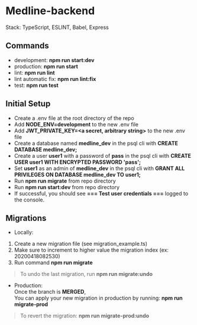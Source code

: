 # Medline-backend 
Stack: TypeScript, ESLINT, Babel, Express

## Commands
- development: **npm run start:dev**
- production: **npm run start**
- lint: **npm run lint**
- lint automatic fix: **npm run lint:fix**
- test: **npm run test**

## Initial Setup
- Create a .env file at the root directory of the repo
- Add **NODE_ENV=development** to the new .env file
- Add **JWT_PRIVATE_KEY=<a secret, arbitrary string>** to the new .env file
- Create a database named **medline_dev** in the psql cli with **CREATE DATABASE medline_dev;**
- Create a user **user1** with a password of **pass** in the psql cli with **CREATE USER user1 WITH ENCRYPTED PASSWORD 'pass';**
- Set **user1** as an admin of **medline_dev** in the psql cli with **GRANT ALL PRIVILEGES ON DATABASE medline_dev TO user1;**
- Run **npm run migrate** from repo directory
- Run **npm run start:dev** from repo directory
- If successful, you should see **=== Test user credentials ===** logged to the console.

## Migrations
* Locally:
1. Create a new migration file (see migration_example.ts)
2. Make sure to increment to higher value the migration index (ex: 20200418082530)
3. Run command **npm run migrate**

> To undo the last migration, run **npm run migrate:undo**


* Production: \
Once the branch is **MERGED**, \
You can apply your new migration in production by running: **npm run migrate-prod**

> To revert the migration: **npm run migrate-prod:undo**
  

